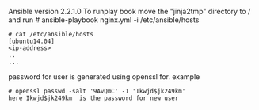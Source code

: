 Ansible version 2.2.1.0
To runplay book move the "jinja2tmp" directory to /
and run # ansible-playbook nginx.yml -i /etc/ansible/hosts

    # cat /etc/ansible/hosts
    [ubuntu14.04]
    <ip-address>
    ..
    ...




password for user is generated using openssl for. example

    # openssl passwd -salt '9AvQmC' -1 'Ikwjd$jk249km'
    here Ikwjd$jk249km  is the password for new user
